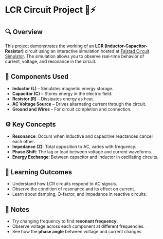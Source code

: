 # LCR Circuit Project 🔄⚡

## 🔍 Overview

This project demonstrates the working of an **LCR (Inductor-Capacitor-Resistor)** circuit using an interactive simulation hosted at [Falstad Circuit Simulator](https://tinyurl.com/2xxajh8p). The simulation allows you to observe real-time behavior of current, voltage, and resonance in the circuit.

## 🧪 Components Used

- **Inductor (L)** – Simulates magnetic energy storage.
- **Capacitor (C)** – Stores energy in the electric field.
- **Resistor (R)** – Dissipates energy as heat.
- **AC Voltage Source** – Drives alternating current through the circuit.
- **Ground and Wires** – For circuit completion and connection.

## ⚙️ Key Concepts

- **Resonance**: Occurs when inductive and capacitive reactances cancel each other.
- **Impedance (Z)**: Total opposition to AC, varies with frequency.
- **Phase Shift**: The lag or lead between voltage and current waveforms.
- **Energy Exchange**: Between capacitor and inductor in oscillating circuits.


## 🎯 Learning Outcomes

- Understand how LCR circuits respond to AC signals.
- Observe the condition of resonance and its effect on current.
- Learn about damping, Q-factor, and impedance in reactive circuits.

## 📌 Notes

- Try changing frequency to find **resonant frequency**.
- Observe voltage across each component at different frequencies.
- See how the **phase angle** between voltage and current changes.





